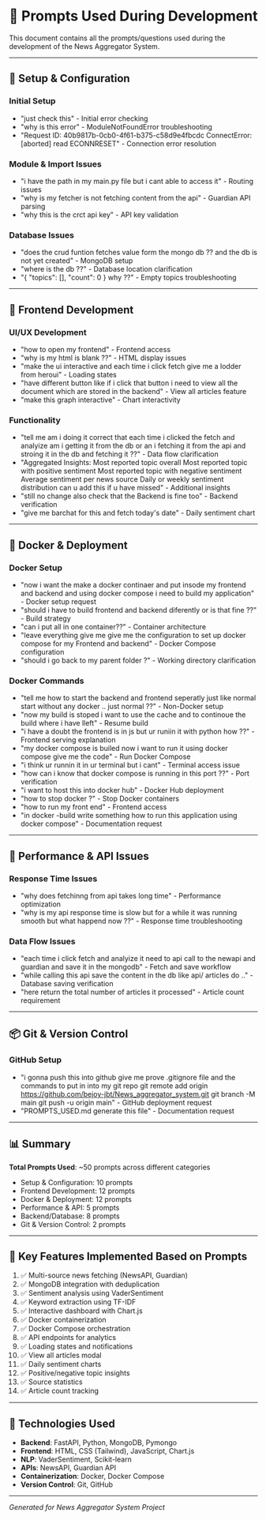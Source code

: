 # 💬 Prompts Used During Development

This document contains all the prompts/questions used during the development of the News Aggregator System.

---

## 🔧 Setup & Configuration

### Initial Setup
- "just check this" - Initial error checking
- "why is this error" - ModuleNotFoundError troubleshooting
- "Request ID: 40b9817b-0cb0-4f61-b375-c58d9e4fbcdc ConnectError: [aborted] read ECONNRESET" - Connection error resolution

### Module & Import Issues
- "i have the path in my main.py file but i cant able to access it" - Routing issues
- "why is my fetcher is not fetching content from the api" - Guardian API parsing
- "why this is the crct api key" - API key validation

### Database Issues
- "does the crud funtion fetches value form the mongo db ?? and the db is not yet created" - MongoDB setup
- "where is the db ??" - Database location clarification
- "{ "topics": [], "count": 0 } why ??" - Empty topics troubleshooting

---

## 🎨 Frontend Development

### UI/UX Development
- "how to open my frontend" - Frontend access
- "why is my html is blank ??" - HTML display issues
- "make the ui interactive and each time i click fetch give me a lodder from heroui" - Loading states
- "have different button like if i click that button i need to view all the document which are stored in the backend" - View all articles feature
- "make this graph interactive" - Chart interactivity

### Functionality
- "tell me am i doing it correct that each time i clicked the fetch and analyize am i getting it from the db or an i fetching it from the api and stroing it in the db and fetching it ??" - Data flow clarification
- "Aggregated Insights: Most reported topic overall Most reported topic with positive sentiment Most reported topic with negative sentiment Average sentiment per news source Daily or weekly sentiment distribution can u add this if u have missed" - Additional insights
- "still no change also check that the Backend is fine too" - Backend verification
- "give me barchat for this and fetch today's date" - Daily sentiment chart

---

## 🐳 Docker & Deployment

### Docker Setup
- "now i want the make a docker continaer and put insode my frontend and backend and using docker compose i need to build my application" - Docker setup request
- "should i have to build frontend and backend diferently or is that fine ??" - Build strategy
- "can i put all in one container??" - Container architecture
- "leave everything give me give me the configuration to set up docker compose for my Frontend and backend" - Docker Compose configuration
- "should i go back to my parent folder ?" - Working directory clarification

### Docker Commands
- "tell me how to start the backend and frontend seperatly just like normal start without any docker .. just normal ??" - Non-Docker setup
- "now my build is stoped i want to use the cache and to continoue the build where i have lleft" - Resume build
- "i have a doubt the frontend is in js but ur runiin it with python how ??" - Frontend serving explanation
- "my docker compose is builed now i want to run it using docker compose give me the code" - Run Docker Compose
- "i think ur runnin it in ur terminal but i cant" - Terminal access issue
- "how can i know that docker compose is running in this port ??" - Port verification
- "i want to host this into docker hub" - Docker Hub deployment
- "how to stop docker ?" - Stop Docker containers
- "how to run my front end" - Frontend access
- "in docker -build write something how to run this application using docker compose" - Documentation request

---

## 🔄 Performance & API Issues

### Response Time Issues
- "why does fetchinng from api takes long time" - Performance optimization
- "why is my api response time is slow but for a while it was running smooth but what happend now ??" - Response time troubleshooting

### Data Flow Issues
- "each time i click fetch and analyize it need to api call to the newapi and guardian and save it in the mongodb" - Fetch and save workflow
- "while calling this api save the content in the db like api/ articles do .." - Database saving verification
- "here return the total number of articles it processed" - Article count requirement

---

## 📦 Git & Version Control

### GitHub Setup
- "i gonna push this into github give me prove .gitignore file and the commands to put in into my git repo git remote add origin https://github.com/bejoy-jbt/News_aggregator_system.git git branch -M main git push -u origin main" - GitHub deployment request
- "PROMPTS_USED.md generate this file" - Documentation request

---

## 📊 Summary

**Total Prompts Used**: ~50 prompts across different categories
- Setup & Configuration: 10 prompts
- Frontend Development: 12 prompts
- Docker & Deployment: 12 prompts
- Performance & API: 5 prompts
- Backend/Database: 8 prompts
- Git & Version Control: 2 prompts

---

## 🎯 Key Features Implemented Based on Prompts

1. ✅ Multi-source news fetching (NewsAPI, Guardian)
2. ✅ MongoDB integration with deduplication
3. ✅ Sentiment analysis using VaderSentiment
4. ✅ Keyword extraction using TF-IDF
5. ✅ Interactive dashboard with Chart.js
6. ✅ Docker containerization
7. ✅ Docker Compose orchestration
8. ✅ API endpoints for analytics
9. ✅ Loading states and notifications
10. ✅ View all articles modal
11. ✅ Daily sentiment charts
12. ✅ Positive/negative topic insights
13. ✅ Source statistics
14. ✅ Article count tracking

---

## 🚀 Technologies Used

- **Backend**: FastAPI, Python, MongoDB, Pymongo
- **Frontend**: HTML, CSS (Tailwind), JavaScript, Chart.js
- **NLP**: VaderSentiment, Scikit-learn
- **APIs**: NewsAPI, Guardian API
- **Containerization**: Docker, Docker Compose
- **Version Control**: Git, GitHub

---

*Generated for News Aggregator System Project*

